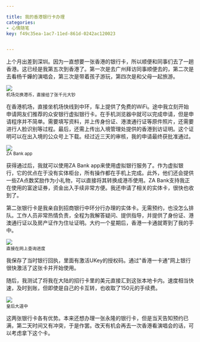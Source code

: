 ```yaml
---

title: 我的香港银行卡办理
categories:
- 心情随笔
key: f49c35ea-1ac7-11ed-861d-0242ac120023


---
```



上个月出差到深圳。因为一直想要一张香港的银行卡，所以顺便和同事们去了一趟香港。这已经是我第五次到香港了。第一次是去广州拜访同事顺便去的，第二次是去看杨千嬅的演唱会，第三次是带着孩子游玩，第四次是和父母一起旅游。

![](https://images.animesdata.com/other/blog/202305/Fve2qoTaMAEAWri.jpeg)  
<small>机场兑换港币，直接给了张千元大钞</small>

在香港机场，直接坐机场快线到中环，车上提供了免费的WiFi。途中我立刻开始申请网友们推荐的众安银行虚拟银行卡。在手机浏览器中就可以完成申请，但是申请程序并不简单。需要填写资料，并上传身份证、港澳通行证等原件照片，还需要进行人脸识别等过程。最后，还需上传出入境管理处提供的香港到访证明。这个证明可以在出入境的公众号上下载。经过近三天的审核，我的申请最终获批准通过。

![](https://images.animesdata.com/other/blog/202305/Fve2qoWaEAAe2A8.jpeg)  
<small>ZA Bank app</small>

获得通过后，我就可以使用ZA Bank app来使用虚拟银行服务了。作为虚拟银行，它的优点在于没有实体柜台，所有操作都在手机上完成。此外，他们还会提供一些ZA点数奖励作为小礼物，可以直接将其转换成港币使用。ZA Bank支持我正在使用的富途证券，资金出入手续非常方便。我还申请了相关的实体卡，很快也收到了。

第二张银行卡是我亲自到招商银行中环分行办理的实体卡。无需预约，也没怎么排队。工作人员非常热情负责，全程为我解答疑问、提供指导，并提供了身份证、港澳通行证以及房产证作为住址证明。大约一个星期后，香港一卡通就寄到了我的手中。

![](https://images.animesdata.com/other/blog/202305/Fve2qopaIAAe01c.jpeg)  
<small>直接在网上查询进度</small>

我保存了当时银行回执，里面有激活UKey的授权码。通过"香港一卡通"网上银行很快激活了这张卡并开始使用。

随后，我测试了将我在大陆的招行卡里的美元直接汇到这张本地卡内。速度相当快速，及时到账，但即使是自己的卡互转，也收取了150元的手续费。

![](https://images.animesdata.com/other/blog/202305/Fve2qocaUAEdVeG.jpeg)  
<small>皇后大道中</small>

这两张银行卡各有优势。本来还想办理一张永隆的银行卡，但是当天告知预约已满，第二天时间又有冲突，于是作罢。改天有机会再去一次香港看演唱会的话，可以考虑拿下这个卡。